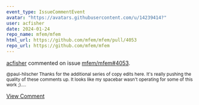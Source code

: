```yaml
---
event_type: IssueCommentEvent
avatar: "https://avatars.githubusercontent.com/u/14239414?"
user: acfisher
date: 2024-01-24
repo_name: mfem/mfem
html_url: https://github.com/mfem/mfem/pull/4053
repo_url: https://github.com/mfem/mfem
---
```


<a href='https://github.com/acfisher' target='_blank'>acfisher</a> commented on issue <a href='https://github.com/mfem/mfem/pull/4053' target='_blank'>mfem/mfem#4053</a>.

<small>@paul-hilscher Thanks for the additional series of copy edits here.  It's really pushing the quality of these comments up.  It looks like my spacebar wasn't operating for some of this work ;)....</small>

<a href='https://github.com/mfem/mfem/pull/4053' target='_blank'>View Comment</a>
